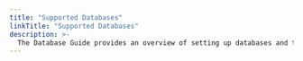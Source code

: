 ```yaml
---
title: "Supported Databases"
linkTitle: "Supported Databases"
description: >-
  The Database Guide provides an overview of setting up databases and the specifics of each DB type.
---
```





